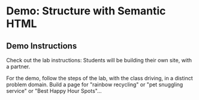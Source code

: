 # Demo: Structure with Semantic HTML

## Demo Instructions

Check out the lab instructions: Students will be building their own site, with a partner. 

For the demo, follow the steps of the lab, with the class driving, in a distinct problem domain. Build a page for "rainbow recycling" or "pet snuggling service" or "Best Happy Hour Spots"...
